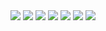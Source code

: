 <img src=collar_mod.md>
<img src=diy>
<img src=i.md>
<img src=pix>
<img src=shoe_polishing.md>
<img src=shoulder_divots.md>
<img src=vim_cigarretes.avif>
